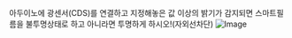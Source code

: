 아두이노에 광센서(CDS)를 연결하고 지정해놓은 값 이상의 밝기가 감지되면 스마트필름을 불투명상태로 하고 아니라면 투명하게 하시오!(자외선차단)
![Image](https://github.com/user-attachments/assets/7209797e-f492-42f7-a172-0d500f7a7584)
